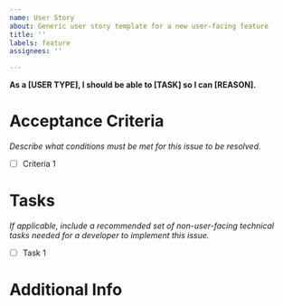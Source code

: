 ```yaml
---
name: User Story
about: Generic user story template for a new user-facing feature
title: ''
labels: feature
assignees: ''

---
```


**As a [USER TYPE], I should be able to [TASK] so I can [REASON].**

# Acceptance Criteria

*Describe what conditions must be met for this issue to be resolved.*

- [ ] Criteria 1

# Tasks

*If applicable, include a recommended set of non-user-facing technical tasks needed for a developer to implement this issue.*

- [ ] Task 1

# Additional Info
